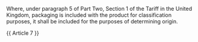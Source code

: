 Where, under paragraph 5 of Part Two, Section 1 of the Tariff in the United Kingdom, packaging is included with the product for classification purposes, it shall be included for the purposes of determining origin.

{{ Article 7 }}
